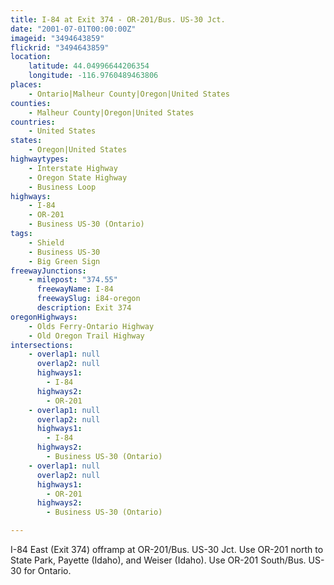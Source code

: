```yaml
---
title: I-84 at Exit 374 - OR-201/Bus. US-30 Jct.
date: "2001-07-01T00:00:00Z"
imageid: "3494643859"
flickrid: "3494643859"
location:
    latitude: 44.04996644206354
    longitude: -116.9760489463806
places:
    - Ontario|Malheur County|Oregon|United States
counties:
    - Malheur County|Oregon|United States
countries:
    - United States
states:
    - Oregon|United States
highwaytypes:
    - Interstate Highway
    - Oregon State Highway
    - Business Loop
highways:
    - I-84
    - OR-201
    - Business US-30 (Ontario)
tags:
    - Shield
    - Business US-30
    - Big Green Sign
freewayJunctions:
    - milepost: "374.55"
      freewayName: I-84
      freewaySlug: i84-oregon
      description: Exit 374
oregonHighways:
    - Olds Ferry-Ontario Highway
    - Old Oregon Trail Highway
intersections:
    - overlap1: null
      overlap2: null
      highways1:
        - I-84
      highways2:
        - OR-201
    - overlap1: null
      overlap2: null
      highways1:
        - I-84
      highways2:
        - Business US-30 (Ontario)
    - overlap1: null
      overlap2: null
      highways1:
        - OR-201
      highways2:
        - Business US-30 (Ontario)

---
```

I-84 East (Exit 374) offramp at OR-201/Bus. US-30 Jct.  Use OR-201 north to State Park, Payette (Idaho), and Weiser (Idaho).  Use OR-201 South/Bus. US-30 for Ontario.